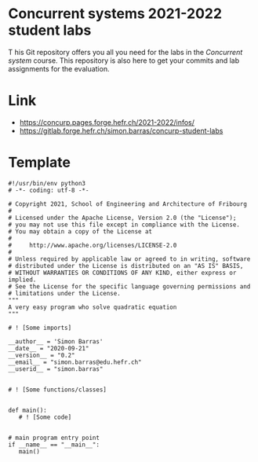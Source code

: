 # Concurrent systems 2021-2022 student labs
T
his Git repository offers you all you need for the labs in the *Concurrent system* course. This repository is also here to get your commits and lab assignments for the evaluation.

# Link
- https://concurp.pages.forge.hefr.ch/2021-2022/infos/
- https://gitlab.forge.hefr.ch/simon.barras/concurp-student-labs
# Template
 ```
#!/usr/bin/env python3
# -*- coding: utf-8 -*-

# Copyright 2021, School of Engineering and Architecture of Fribourg
#
# Licensed under the Apache License, Version 2.0 (the "License");
# you may not use this file except in compliance with the License.
# You may obtain a copy of the License at
#
#     http://www.apache.org/licenses/LICENSE-2.0
#
# Unless required by applicable law or agreed to in writing, software
# distributed under the License is distributed on an "AS IS" BASIS,
# WITHOUT WARRANTIES OR CONDITIONS OF ANY KIND, either express or implied.
# See the License for the specific language governing permissions and
# limitations under the License.
"""
A very easy program who solve quadratic equation
"""

# ! [Some imports]

__author__ = 'Simon Barras'
__date__ = "2020-09-21"
__version__ = "0.2"
__email__ = "simon.barras@edu.hefr.ch"
__userid__ = "simon.barras"


# ! [Some functions/classes]


def main():
    # ! [Some code]


# main program entry point
if __name__ == "__main__":
    main()

 ```